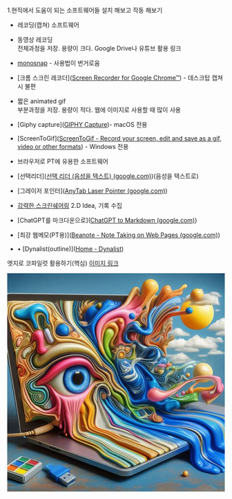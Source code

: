 1.현직에서 도움이 되는 소프트웨어들 설치 해보고 작동 해보기

- 레코딩(캡쳐) 소프트웨어 

- 동영상 레코딩  
    전체과정을 저장. 용량이 크다. Google Drive나 유튜브 활용 링크
- ﻿﻿[monosnap]([Monosnap](https://monosnap.com/)) - 사용법이 번거로움
- [﻿﻿크롬 스크린 레코더]([Screen Recorder for Google Chrome™](https://chromewebstore.google.com/detail/screen-recorder-for-googl/eclbecdgdoahkliaijlpkigldlkojjdn?hl=ko)) - 데스크탑 캡쳐 시 불편

- 짧은 animated gif  
    부분과정을 저장. 용량이 적다. 웹에 이미지로 사용할 때 많이 사용
- ﻿﻿[Giphy capture]([GIPHY Capture](https://giphy.com/apps/giphycapture))- macOS 전용
- ﻿﻿[ScreenToGif]([ScreenToGif - Record your screen, edit and save as a gif, video or other formats](https://www.screentogif.com/)) - Windows 전용
- ﻿브라우저로 PT에 유용한 소프트웨어
- ﻿﻿[선택리더]([선택 리더 (음성을 텍스트) (google.com)](https://chromewebstore.google.com/detail/%EC%84%A0%ED%83%9D-%EB%A6%AC%EB%8D%94-%EC%9D%8C%EC%84%B1%EC%9D%84-%ED%85%8D%EC%8A%A4%ED%8A%B8/fdffijlhedcdiblbingmagmdnokokgbi?pli=1))(음성을 텍스트로)
- ﻿﻿[그레이저 포인터]([AnyTab Laser Pointer (google.com)](https://chromewebstore.google.com/detail/anytab-laser-pointer/ennlhkgoflgahjbkkhnaifpalkmhencd))
-  [﻿﻿강력한 스크린쉐어링](https://chromewebstore.google.com/detail/crankwheel-screen-sharing/dooinopjfnhlmmdkdepajfipfhlcmjgp)
2.D Idea, 기록 수집

- ﻿﻿[ChatGPT를 마크다운으로]([ChatGPT to Markdown (google.com)](https://chromewebstore.google.com/detail/chatgpt-to-markdown/dloobgjjpoohngalnjepgdggjeempdec))
- ﻿﻿[최강 웹메모(PT용)]([Beanote - Note Taking on Web Pages (google.com)](https://chromewebstore.google.com/detail/beanote-note-taking-on-we/nikccehomlnjkmgmhnieecolhgdafajb))
- ﻿﻿• [Dynalist(outline)]([Home - Dynalist](https://dynalist.io/))




엣지로 코파일럿 활용하기(핵심)
[이미지 링크](https://www.bing.com/images/create/a-laptop-in-salvador-dali27s-style2c-with-melting-an/1-65ee712e208247dc97cfce1121cf376b?frame=sydedg&FORM=SYDBIC)

![](2.png)






